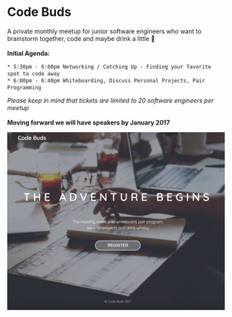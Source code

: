 # Code Buds
A private monthly meetup for junior software engineers who want to brainstorm together, code and maybe drink a little :beer: 
<br>
<br>
**Initial Agenda:**
<br>
```
* 5:30pm - 6:00pm Networking / Catching Up - Finding your favorite spot to code away
* 6:00pm - 6:40pm Whiteboarding, Discuss Personal Projects, Pair Programming 
```

*Please keep in mind that tickets are limited to 20 software engineers per meetup* 
<br>
<br>
**Moving forward we will have speakers by January 2017** 

<img src = "codebuds.jpg">

